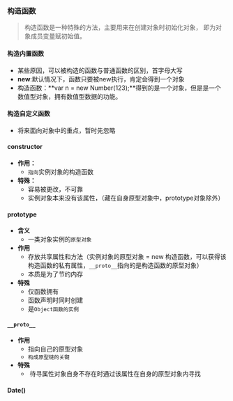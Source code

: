 ### 构造函数

>  构造函数是一种特殊的方法，主要用来在创建对象时初始化对象， 即为对象成员变量赋初始值。 

#### 构造内置函数

- 某些原因，可以被构造的函数与普通函数的区别，首字母大写
- **new**:默认情况下，函数只要被new执行，肯定会得到一个对象
- 构造函数：**var n = new Number(123);**得到的是一个对象，但是是一个数值型对象，拥有数值型数据的功能。

#### 构造自定义函数

- 将来面向对象中的重点，暂时先忽略





#### constructor

- **作用：**
  - `指向`实例对象的构造函数
- **特殊：**
  - 容易被更改，不可靠
  - 实例对象本来没有该属性，（藏在自身原型对象中，prototype对象除外）



#### prototype

- **含义**
  - 一类对象实例的`原型对象`
- **作用**
  - 存放共享属性和方法（实例对象的原型对象 = new 构造函数，可以获得该构造函数的私有属性，`__proto__`指向的是构造函数的原型对象）
  - 本质是为了节约内存
- **特殊**
  - 仅函数拥有
  - 函数声明时同时创建
  - 是`Object函数的实例`



#### `__proto__`

- **作用**
  - 指向自己的原型对象
  - `构成原型链的关键`
- **特殊**
  - ​	待寻属性对象自身不存在时通过该属性在自身的原型对象内寻找



#### Date()

